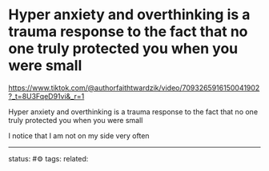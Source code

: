 # Hyper anxiety and overthinking is a trauma response to the fact that no one truly protected you when you were small

https://www.tiktok.com/@authorfaithtwardzik/video/7093265916150041902?_t=8U3FqeD91vi&_r=1

Hyper anxiety and overthinking is a trauma response to the fact that no one truly protected you when you were small

I notice that I am not on my side very often

---
status: #⚙️ 
tags: 
related: 
